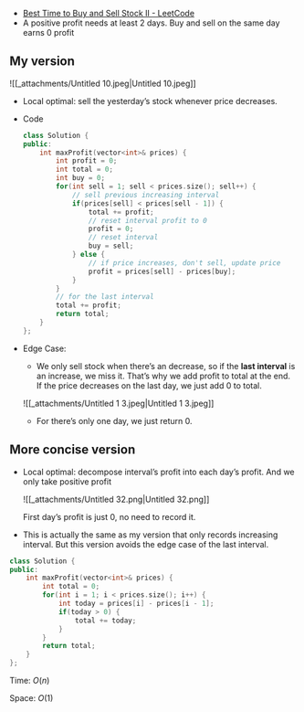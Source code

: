 - [Best Time to Buy and Sell Stock II - LeetCode](https://leetcode.com/problems/best-time-to-buy-and-sell-stock-ii/description/)
- A positive profit needs at least 2 days. Buy and sell on the same day earns 0 profit

## My version

![[_attachments/Untitled 10.jpeg|Untitled 10.jpeg]]

- Local optimal: sell the yesterday’s stock whenever price decreases.
- Code
    
    ```C++
    class Solution {
    public:
        int maxProfit(vector<int>& prices) {
            int profit = 0;
            int total = 0;
            int buy = 0;
            for(int sell = 1; sell < prices.size(); sell++) {
                // sell previous increasing interval
                if(prices[sell] < prices[sell - 1]) {
                    total += profit;
                    // reset interval profit to 0
                    profit = 0;
                    // reset interval
                    buy = sell;
                } else {
                    // if price increases, don't sell, update price
                    profit = prices[sell] - prices[buy];
                }
            }
            // for the last interval
            total += profit;
            return total;
        }
    };
    ```
    
- Edge Case:
    
    - We only sell stock when there’s an decrease, so if the **last interval** is an increase, we miss it. That’s why we add profit to total at the end. If the price decreases on the last day, we just add 0 to total.
    
    ![[_attachments/Untitled 1 3.jpeg|Untitled 1 3.jpeg]]
    
    - For there’s only one day, we just return 0.

## More concise version

- Local optimal: decompose interval’s profit into each day’s profit. And we only take positive profit
    
    ![[_attachments/Untitled 32.png|Untitled 32.png]]
    
    First day’s profit is just 0, no need to record it.
    
- This is actually the same as my version that only records increasing interval. But this version avoids the edge case of the last interval.

```C++
class Solution {
public:
    int maxProfit(vector<int>& prices) {
        int total = 0;
        for(int i = 1; i < prices.size(); i++) {
            int today = prices[i] - prices[i - 1];
            if(today > 0) {
                total += today; 
            }
        }
        return total;
    }
};
```

Time: $O(n)$﻿

Space: $O(1)$
